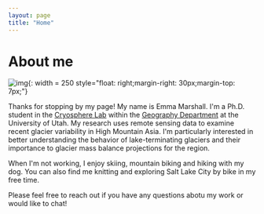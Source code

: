 ```yaml
---
layout: page
title: "Home"
---
```


# About me 
![img](https://raw.githubusercontent.com/e-marshall/e-marshall.github.io/master/assets/emma_kena.jpg){: width = 250 style="float: right;margin-right: 30px;margin-top: 7px;"}



Thanks for stopping by my page! My name is Emma Marshall. I'm a Ph.D. student in the [Cryosphere Lab](https://github.com/UofU-Cryosphere) within the [Geography Department](https://geog.utah.edu/) at the University of Utah. My research uses remote sensing data to examine recent glacier variability in High Mountain Asia. I'm particularly interested in better understanding the behavior of lake-terminating glaciers and their importance to glacier mass balance projections for the region. 

When I'm not working, I enjoy skiing, mountain biking and hiking with my dog. You can also find me knitting and exploring Salt Lake City by bike in my free time. 

Please feel free to reach out if you have any questions abotu my work or would like to chat! 

